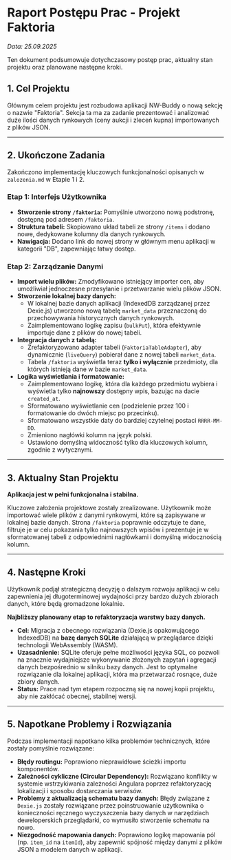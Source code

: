 # Raport Postępu Prac - Projekt Faktoria

*Data: 25.09.2025*

Ten dokument podsumowuje dotychczasowy postęp prac, aktualny stan projektu oraz planowane następne kroki.

## 1. Cel Projektu

Głównym celem projektu jest rozbudowa aplikacji NW-Buddy o nową sekcję o nazwie "Faktoria". Sekcja ta ma za zadanie prezentować i analizować duże ilości danych rynkowych (ceny aukcji i zleceń kupna) importowanych z plików JSON.

---

## 2. Ukończone Zadania

Zakończono implementację kluczowych funkcjonalności opisanych w `zalozenia.md` w Etapie 1 i 2.

### Etap 1: Interfejs Użytkownika

- **Stworzenie strony `/faktoria`:** Pomyślnie utworzono nową podstronę, dostępną pod adresem `/faktoria`.
- **Struktura tabeli:** Skopiowano układ tabeli ze strony `/items` i dodano nowe, dedykowane kolumny dla danych rynkowych.
- **Nawigacja:** Dodano link do nowej strony w głównym menu aplikacji w kategorii "DB", zapewniając łatwy dostęp.

### Etap 2: Zarządzanie Danymi

- **Import wielu plików:** Zmodyfikowano istniejący importer cen, aby umożliwiał jednoczesne przesyłanie i przetwarzanie wielu plików JSON.
- **Stworzenie lokalnej bazy danych:**
  - W lokalnej bazie danych aplikacji (IndexedDB zarządzanej przez Dexie.js) utworzono nową tabelę `market_data` przeznaczoną do przechowywania historycznych danych rynkowych.
  - Zaimplementowano logikę zapisu (`bulkPut`), która efektywnie importuje dane z plików do nowej tabeli.
- **Integracja danych z tabelą:**
  - Zrefaktoryzowano adapter tabeli (`FaktoriaTableAdapter`), aby dynamicznie (`liveQuery`) pobierał dane z nowej tabeli `market_data`.
  - Tabela `/faktoria` wyświetla teraz **tylko i wyłącznie** przedmioty, dla których istnieją dane w bazie `market_data`.
- **Logika wyświetlania i formatowanie:**
  - Zaimplementowano logikę, która dla każdego przedmiotu wybiera i wyświetla tylko **najnowszy** dostępny wpis, bazując na dacie `created_at`.
  - Sformatowano wyświetlanie cen (podzielenie przez 100 i formatowanie do dwóch miejsc po przecinku).
  - Sformatowano wszystkie daty do bardziej czytelnej postaci `RRRR-MM-DD`.
  - Zmieniono nagłówki kolumn na język polski.
  - Ustawiono domyślną widoczność tylko dla kluczowych kolumn, zgodnie z wytycznymi.

---

## 3. Aktualny Stan Projektu

**Aplikacja jest w pełni funkcjonalna i stabilna.**

Kluczowe założenia projektowe zostały zrealizowane. Użytkownik może importować wiele plików z danymi rynkowymi, które są zapisywane w lokalnej bazie danych. Strona `/faktoria` poprawnie odczytuje te dane, filtruje je w celu pokazania tylko najnowszych wpisów i prezentuje je w sformatowanej tabeli z odpowiednimi nagłówkami i domyślną widocznością kolumn.

---

## 4. Następne Kroki

Użytkownik podjął strategiczną decyzję o dalszym rozwoju aplikacji w celu zapewnienia jej długoterminowej wydajności przy bardzo dużych zbiorach danych, które będą gromadzone lokalnie.

**Najbliższy planowany etap to refaktoryzacja warstwy bazy danych.**

- **Cel:** Migracja z obecnego rozwiązania (Dexie.js opakowującego IndexedDB) na **bazę danych SQLite** działającą w przeglądarce dzięki technologii WebAssembly (WASM).
- **Uzasadnienie:** SQLite oferuje pełne możliwości języka SQL, co pozwoli na znacznie wydajniejsze wykonywanie złożonych zapytań i agregacji danych bezpośrednio w silniku bazy danych. Jest to optymalne rozwiązanie dla lokalnej aplikacji, która ma przetwarzać rosnące, duże zbiory danych.
- **Status:** Prace nad tym etapem rozpoczną się na nowej kopii projektu, aby nie zakłócać obecnej, stabilnej wersji.

---

## 5. Napotkane Problemy i Rozwiązania

Podczas implementacji napotkano kilka problemów technicznych, które zostały pomyślnie rozwiązane:

- **Błędy routingu:** Poprawiono nieprawidłowe ścieżki importu komponentów.
- **Zależności cykliczne (Circular Dependency):** Rozwiązano konflikty w systemie wstrzykiwania zależności Angulara poprzez refaktoryzację lokalizacji i sposobu dostarczania serwisów.
- **Problemy z aktualizacją schematu bazy danych:** Błędy związane z `Dexie.js` zostały rozwiązane przez poinstruowanie użytkownika o konieczności ręcznego wyczyszczenia bazy danych w narzędziach deweloperskich przeglądarki, co wymusiło stworzenie schematu na nowo.
- **Niezgodność mapowania danych:** Poprawiono logikę mapowania pól (np. `item_id` na `itemId`), aby zapewnić spójność między danymi z plików JSON a modelem danych w aplikacji.
